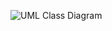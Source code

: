 ![UML Class Diagram](https://user-images.githubusercontent.com/74929461/150286837-d410268b-d395-4fca-94b0-811fe6ec51aa.jpg)
